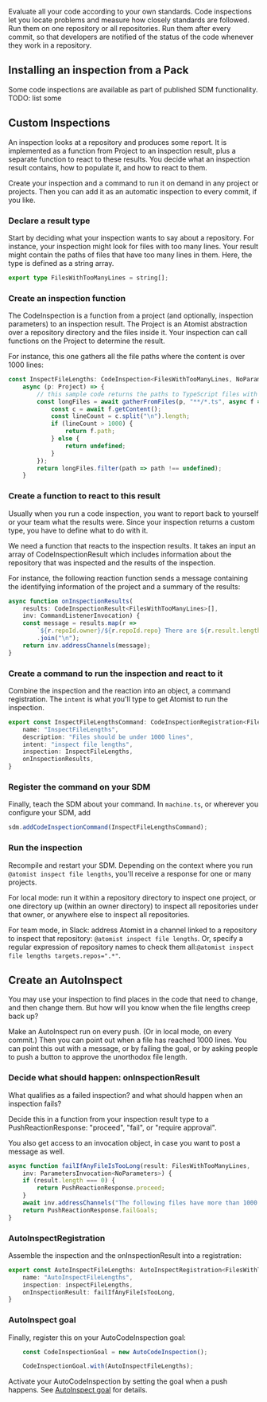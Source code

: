 Evaluate all your code according to your own standards. Code inspections let you locate problems and
measure how closely standards are followed. Run them on one repository or all repositories. Run them after every commit, so that developers are notified of the status of the code whenever they work in a repository.

## Installing an inspection from a Pack

Some code inspections are available as part of published SDM functionality. TODO: list some

## Custom Inspections

An inspection looks at a repository and produces some report. It is implemented as a function from Project to an inspection result, plus a separate function to react to these results. You decide what an inspection result contains, how to populate it, and how to react to them.

Create your inspection and a command to run it on demand in any project or projects. Then you can add it as an automatic inspection to every commit, if you like.

### Declare a result type

Start by deciding what your inspection wants to say about a repository. For instance, your inspection might look for files with too many lines. 
Your result might contain the paths of files that have too many lines in them.
Here, the type is defined as a string array.

```typescript
export type FilesWithTooManyLines = string[];
```

### Create an inspection function

The CodeInspection is a function from a project (and optionally, inspection parameters) 
to an inspection result. The Project is an Atomist abstraction over a repository directory
and the files inside it. Your inspection can call functions on the Project to determine the result.

For instance, this one gathers all the file paths where the content is over 1000 lines:

```typescript
const InspectFileLengths: CodeInspection<FilesWithTooManyLines, NoParameters> =
    async (p: Project) => {
        // this sample code returns the paths to TypeScript files with over 1000 lines
        const longFiles = await gatherFromFiles(p, "**/*.ts", async f => {
            const c = await f.getContent();
            const lineCount = c.split("\n").length;
            if (lineCount > 1000) {
                return f.path;
            } else {
                return undefined;
            }
        });
        return longFiles.filter(path => path !== undefined);
    }
```

### Create a function to react to this result

Usually when you run a code inspection, you want to report back to yourself or your team what the results were. Since your inspection returns a custom type, you have to define what to do with it.

We need a function that reacts to the inspection results. It takes an input an array of CodeInspectionResult which includes information about the repository that was inspected and the results of the inspection.

For instance, the following reaction function sends a message containing the identifying information of the project and a summary of the results:

```typescript
async function onInspectionResults(
    results: CodeInspectionResult<FilesWithTooManyLines>[],
    inv: CommandListenerInvocation) {
    const message = results.map(r =>
        `${r.repoId.owner}/${r.repoId.repo} There are ${r.result.length} files with too many lines`)
        .join("\n");
    return inv.addressChannels(message);
}
```

### Create a command to run the inspection and react to it

Combine the inspection and the reaction into an object, a command registration. The `intent` is what you'll type to get Atomist to run the inspection.

```typescript
export const InspectFileLengthsCommand: CodeInspectionRegistration<FilesWithTooManyLines, NoParameters> = {
    name: "InspectFileLengths",
    description: "Files should be under 1000 lines",
    intent: "inspect file lengths",
    inspection: InspectFileLengths,
    onInspectionResults,
}
```

### Register the command on your SDM

Finally, teach the SDM about your command. In `machine.ts`, or 
wherever you configure your SDM, add 

```typescript
sdm.addCodeInspectionCommand(InspectFileLengthsCommand);
```

### Run the inspection

Recompile and restart your SDM. Depending on the context where you run `@atomist inspect file lengths`, you'll receive a response for one or many projects.

For local mode: run it within a repository directory to inspect one project, or one directory up (within an owner directory) to inspect all repositories under that owner, or anywhere else to inspect all repositories.

For team mode, in Slack: address Atomist in a channel linked to a repository to inspect that repository: `@atomist inspect file lengths`.
Or, specify a regular expression of repository names to check them all:`@atomist inspect file lengths targets.repos=".*"`.

## Create an AutoInspect

You may use your inspection to find places in the code that need to change, and then change them. But how will you know when the file lengths creep back up?

Make an AutoInspect run on every push. (Or in local mode, on every commit.) Then you can point out when a file has reached 1000 lines. You can point this out with a message, or by failing the goal, or by asking people to push a button to approve the unorthodox file length.

### Decide what should happen: onInspectionResult

What qualifies as a failed inspection? and what should happen when an inspection fails?

Decide this in a function from your inspection result type to a PushReactionResponse: "proceed", "fail", or "require approval".

You also get access to an invocation object, in case you want to post a message as well.

```typescript
async function failIfAnyFileIsTooLong(result: FilesWithTooManyLines,
    inv: ParametersInvocation<NoParameters>) {
    if (result.length === 0) {
        return PushReactionResponse.proceed;
    }
    await inv.addressChannels("The following files have more than 1000 lines:\n" + result.join("\n"));
    return PushReactionResponse.failGoals;
}
```

### AutoInspectRegistration

Assemble the inspection and the onInspectionResult into a registration:

```typescript
export const AutoInspectFileLengths: AutoInspectRegistration<FilesWithTooManyLines, NoParameters> = {
    name: "AutoInspectFileLengths",
    inspection: inspectFileLengths,
    onInspectionResult: failIfAnyFileIsTooLong,
}
```

### AutoInspect goal

Finally, register this on your AutoCodeInspection goal:

```typescript
    const CodeInspectionGoal = new AutoCodeInspection();

    CodeInspectionGoal.with(AutoInspectFileLengths);
```

Activate your AutoCodeInspection by setting the goal when a push happens. See [AutoInspect goal][autoinspect-goal] for details. 

[autoinspect-goal]: goal.md#autoinspect (AutoInspect Goal) 

